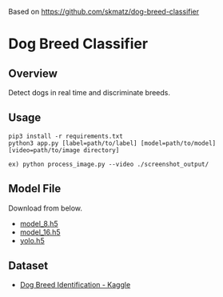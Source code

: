 Based on https://github.com/skmatz/dog-breed-classifier


# Dog Breed Classifier

## Overview
Detect dogs in real time and discriminate breeds.  

## Usage
```
pip3 install -r requirements.txt
python3 app.py [label=path/to/label] [model=path/to/model] [video=path/to/image directory]

ex) python process_image.py --video ./screenshot_output/
```

## Model File
Download from below.
* [model_8.h5](https://www.dropbox.com/s/ol3w28b8onl23xa/model_8.h5?dl=0)  
* [model_16.h5](https://www.dropbox.com/s/btpeb738uk3mikq/model_16.h5?dl=0)  
* [yolo.h5](https://www.dropbox.com/s/kozt3gbk5l5ucde/yolo.h5?dl=0)  


## Dataset
* [Dog Breed Identification - Kaggle](https://www.kaggle.com/c/dog-breed-identification)
